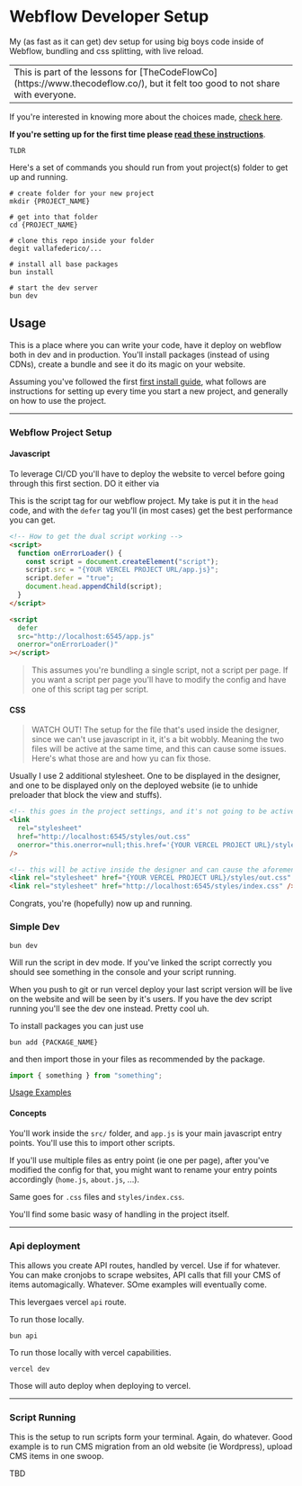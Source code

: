 # Webflow Developer Setup

My (as fast as it can get) dev setup for using big boys code inside of Webflow, bundling and css splitting, with live reload.

<table><tr><td>
This is part of the lessons for [TheCodeFlowCo](https://www.thecodeflow.co/), but it felt too good to not share with everyone.</td></tr></table>

If you're interested in knowing more about the choices made, [check here](./docs/rationale.md).

**If you're setting up for the first time please [read these instructions](./docs/setup.md)**.

`TLDR`

Here's a set of commands you should run from yout project(s) folder to get up and running.

```shell
# create folder for your new project
mkdir {PROJECT_NAME}

# get into that folder
cd {PROJECT_NAME}

# clone this repo inside your folder
degit vallafederico/...

# install all base packages
bun install

# start the dev server
bun dev
```

## Usage

This is a place where you can write your code, have it deploy on webflow both in dev and in production. You'll install packages (instead of using CDNs), create a bundle and see it do its magic on your website.

Assuming you've followed the first [first install guide](./docs/setup.md), what follows are instructions for setting up every time you start a new project, and generally on how to use the project.

---

### Webflow Project Setup

#### Javascript

To leverage CI/CD you'll have to deploy the website to vercel before going through this first section. DO it either via

This is the script tag for our webflow project. My take is put it in the `head` code, and with the `defer` tag you'll (in most cases) get the best performance you can get.

```html
<!-- How to get the dual script working -->
<script>
  function onErrorLoader() {
    const script = document.createElement("script");
    script.src = "{YOUR VERCEL PROJECT URL/app.js}";
    script.defer = "true";
    document.head.appendChild(script);
  }
</script>

<script
  defer
  src="http://localhost:6545/app.js"
  onerror="onErrorLoader()"
></script>
```

> This assumes you're bundling a single script, not a script per page. If you want a script per page you'll have to modify the config and have one of this script tag per script.

#### CSS

> WATCH OUT! The setup for the file that's used inside the designer, since we can't use javascript in it, it's a bit wobbly. Meaning the two files will be active at the same time, and this can cause some issues. Here's what those are and how yu can fix those.

Usually I use 2 additional stylesheet. One to be displayed in the designer, and one to be displayed only on the deployed website (ie to unhide preloader that block the view and stuffs).

```html
<!-- this goes in the project settings, and it's not going to be active inside the designer -->
<link
  rel="stylesheet"
  href="http://localhost:6545/styles/out.css"
  onerror="this.onerror=null;this.href='{YOUR VERCEL PROJECT URL}/styles/out.css'"
/>

<!-- this will be active inside the designer and can cause the aforementioned issues. suggestion is to put it inside a code embed made into a component -->
<link rel="stylesheet" href="{YOUR VERCEL PROJECT URL}/styles/out.css" />
<link rel="stylesheet" href="http://localhost:6545/styles/index.css" />
```

Congrats, you're (hopefully) now up and running.

### Simple Dev

```shell
bun dev
```

Will run the script in dev mode. If you've linked the script correctly you should see something in the console and your script running.

When you push to git or run vercel deploy your last script version will be live on the website and will be seen by it's users. If you have the dev script running you'll see the dev one instead.
Pretty cool uh.

To install packages you can just use

```shell
bun add {PACKAGE_NAME}
```

and then import those in your files as recommended by the package.

```javascript
import { something } from "something";
```

[Usage Examples]()

#### Concepts

You'll work inside the `src/` folder, and `app.js` is your main javascript entry points. You'll use this to import other scripts.

If you'll use multiple files as entry point (ie one per page), after you've modified the config for that, you might want to rename your entry points accordingly (`home.js`, `about.js`, ...).

Same goes for `.css` files and `styles/index.css`.

You'll find some basic wasy of handling in the project itself.

---

### Api deployment

This allows you create API routes, handled by vercel. Use if for whatever. You can make cronjobs to scrape websites, API calls that fill your CMS of items automagically. Whatever. SOme examples will eventually come.

This levergaes vercel `api` route.

To run those locally.

```shell
bun api
```

To run those locally with vercel capabilities.

```shell
vercel dev
```

Those will auto deploy when deploying to vercel.

---

### Script Running

This is the setup to run scripts form your terminal. Again, do whatever. Good example is to run CMS migration from an old website (ie Wordpress), upload CMS items in one swoop.

TBD
